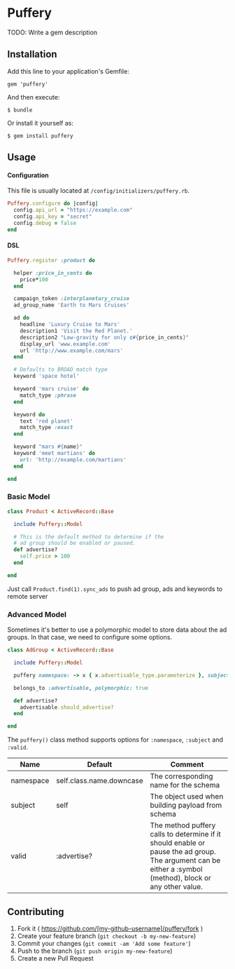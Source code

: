 # Puffery

TODO: Write a gem description

## Installation

Add this line to your application's Gemfile:

    gem 'puffery'

And then execute:

    $ bundle

Or install it yourself as:

    $ gem install puffery

## Usage

#### Configuration

This file is usually located at `/config/initializers/puffery.rb`.

```ruby
Puffery.configure do |config|
  config.api_url = "https://example.com"
  config.api_key = "secret"
  config.debug = false
end
```

#### DSL

```ruby
Puffery.register :product do

  helper :price_in_cents do
    price*100
  end

  campaign_token :interplanetary_cruise
  ad_group_name 'Earth to Mars Cruises'

  ad do
    headline 'Luxury Cruise to Mars'
    description1 'Visit the Red Planet.'
    description2 "Low-gravity for only ¢#{price_in_cents}"
    display_url 'www.example.com'
    url 'http://www.example.com/mars'
  end

  # Defaults to BROAD match type
  keyword 'space hotel'

  keyword 'mars cruise' do
    match_type :phrase
  end

  keyword do
    text 'red planet'
    match_type :exact
  end

  keyword "mars #{name}"
  keyword 'meet martians' do
    url: 'http://example.com/martians'
  end

end
```

### Basic Model

```ruby
class Product < ActiveRecord::Base

  include Puffery::Model

  # This is the default method to determine if the
  # ad group should be enabled or paused.
  def advertise?
    self.price > 100
  end

end
```

Just call `Product.find(1).sync_ads` to push ad group, ads and keywords to remote server

### Advanced Model

Sometimes it's better to use a polymorphic model to store data about the ad groups. In that case, we need to configure some options.

```ruby
class AdGroup < ActiveRecord::Base

  include Puffery::Model

  puffery namespace: -> x { x.advertisable_type.parameterize }, subject: :advertisable

  belongs_to :advertisable, polymorphic: true

  def advertise?
    advertisable.should_advertise?
  end

end
```

The `puffery()` class method supports options for `:namespace`, `:subject` and `:valid`.

| Name      | Default                  | Comment                                                                                                                                                   |
|-----------|--------------------------|-----------------------------------------------------------------------------------------------------------------------------------------------------------|
| namespace | self.class.name.downcase | The corresponding name for the schema                                                                                                                     |
| subject   | self                     | The object used when building payload from schema                                                                                                         |
| valid     | :advertise?              | The method puffery calls to determine if it should enable or pause the ad group. The argument can be either a :symbol (method), block or any other value. |

## Contributing

1. Fork it ( https://github.com/[my-github-username]/puffery/fork )
2. Create your feature branch (`git checkout -b my-new-feature`)
3. Commit your changes (`git commit -am 'Add some feature'`)
4. Push to the branch (`git push origin my-new-feature`)
5. Create a new Pull Request
